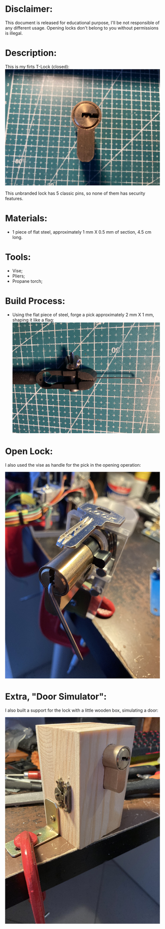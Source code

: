 Disclaimer:
============

This document is released for educational purpose, I'll be not responsible of any different usage. Opening locks don't belong to you without permissions is illegal.


Description:
============

This is my firts T-Lock (closed): <br/>
![alt text](picts/closed_lock.jpg "Closed lock")

This unbranded lock has 5 classic pins, so none of them has security features.

Materials:
=========

- 1 piece of flat steel, approximately 1 mm X 0.5 mm of section, 4.5 cm long.

Tools:
======

- Vise;
- Pliers;
- Propane torch;

Build Process:
==============

- Using the flat piece of steel, forge a pick approximately 2 mm X 1 mm, shaping it like a flag:
![alt text](picts/pick.jpg "Pick")


Open Lock:
==========

I also used the vise as handle for the pick in the opening operation:

![alt text](picts/open_lock_with_key.jpg "Open lock")


Extra, "Door Simulator":
========================

I also built a support for the lock with a little wooden box, simulating a door:


![alt text](picts/door_simulator.jpg "Door Simulator")
